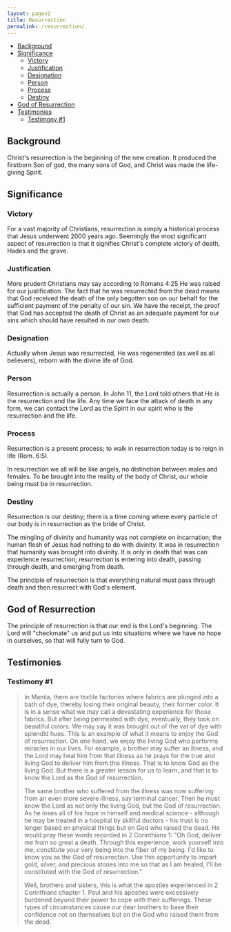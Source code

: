 ```yaml
---
layout: pagev2
title: Resurrection
permalink: /resurrection/
---
```

- [Background](#background)
- [Significance](#significance)
  - [Victory](#victory)
  - [Justification](#justification)
  - [Designation](#designation)
  - [Person](#person)
  - [Process](#process)
  - [Destiny](#destiny)
- [God of Resurrection](#god-of-resurrection)
- [Testimonies](#testimonies)
  - [Testimony #1](#testimony-1)

## Background

Christ's resurrection is the beginning of the new creation. It produced the firstborn Son of god, the many sons of God, and Christ was made the life-giving Spirit.

## Significance

### Victory

For a vast majority of Christians, resurrection is simply a historical process that Jesus underwent 2000 years ago. Seemingly the most significant aspect of resurrection is that it signifies Christ's complete victory of death, Hades and the grave. 

### Justification

More prudent Christians may say according to Romans 4:25 He was raised for our justification. The fact that he was resurrected from the dead means that God received the death of the only begotten son on our behalf for the sufficient payment of the penalty of our sin. We have the receipt, the proof that God has accepted the death of Christ as an adequate payment for our sins which should have resulted in our own death.

### Designation

Actually when Jesus was resurrected, He was regenerated (as well as all believers), reborn with the divine life of God.

### Person

Resurrection is actually a person. In John 11, the Lord told others that He *is* the resurrection and the life. Any time we face the attack of death in any form, we can contact the Lord as the Spirit in our spirit who is the resurrection and the life.


### Process

Resurrection is a present process; to walk in resurrection today is to reign in life (Rom. 6:5). 

In resurrection we all will be like angels, no distinction between males and females. To be brought into the reality of the body of Christ, our whole being must be in resurrection. 

### Destiny

Resurrection is our destiny; there is a time coming where every particle of our body is in resurrection as the bride of Christ.

The mingling of divinity and humanity was not complete on incarnation; the human flesh of Jesus had nothing to do with divinity. It was in resurrection that humanity was brought into divinity. It is only in death that was can experience resurrection; resurrection is entering into death, passing through death, and emerging from death.

The principle of resurrection is that everything natural must pass through death and then resurrect with God's element. 

## God of Resurrection

The principle of resurrection is that our end is the Lord's beginning. The Lord will "checkmate" us and put us into situations where we have no hope in ourselves, so that will fully turn to God. 

## Testimonies

### Testimony #1

>In Manila, there are textile factories where fabrics are plunged into a bath of dye, thereby losing their original beauty, their former color. It is in a sense what we may call a devastating experience for those fabrics. But after being permeated with dye, eventually, they took on beautiful colors. We may say it was brought out of the vat of dye with splendid hues. This is an example of what it means to enjoy the God of resurrection. On one hand, we enjoy the living God who performs miracles in our lives. For example, a brother may suffer an illness, and the Lord may heal him from that illness as he prays for the true and living God to deliver him from this illness. That is to know God as the living God. But there is a greater lesson for us to learn, and that is to know the Lord as the God of resurrection.
>
>The same brother who suffered from the illness was now suffering from an even more severe illness, say terminal cancer. Then he must know the Lord as not only the living God, but the God of resurrection. As he loses all of his hope in himself and medical science - although he may be treated in a hospital by skillful doctors - his trust is no longer based on physical things but on God who raised the dead. He would pray these words recorded in 2 Corinthians 1: "Oh God, deliver me from so great a death. Through this experience, work yourself into me, constitute your very being into the fiber of my being. I'd like to know you as the God of resurrection. Use this opportunity to impart gold, silver, and precious stones into me so that as I am healed, I'll be constituted with the God of resurrection."
>
>Well, brothers and sisters, this is what the apostles experienced in 2 Corinthians chapter 1. Paul and his apostles were excessively burdened beyond their power to cope with their sufferings. These types of circumstances cause our dear brothers to base their confidence not on themselves but on the God who raised them from the dead.